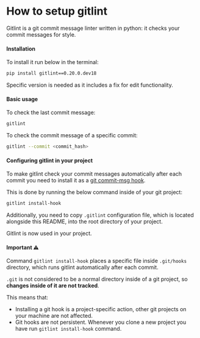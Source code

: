 # How to setup gitlint

Gitlint is a git commit message linter written in python: it checks your commit
messages for style.

#### Installation

To install it run below in the terminal:

```bash
pip install gitlint==0.20.0.dev18
```

Specific version is needed as it includes a fix for edit functionality.

#### Basic usage

To check the last commit message:

```bash
gitlint
```

To check the commit message of a specific commit:

```bash
gitlint --commit <commit_hash>
```

#### Configuring gitlint in your project

To make gitlint check your commit messages automatically after each commit you
need to install it as a [git commit-msg hook].

This is done by running the below command inside of your git project:

```bash
gitlint install-hook
```

Additionally, you need to copy `.gitlint` configuration file, which is located
alongside this README, into the root directory of your project.

Gitlint is now used in your project.

#### Important ⚠️

Command `gitlint install-hook` places a specific file inside `.git/hooks`
directory, which runs gitlint automatically after each commit.

`.git` is not considered to be a normal directory inside of a git project, so
**changes inside of it are not tracked**.

This means that:

- Installing a git hook is a project-specific action, other git projects on your
  machine are not affected.
- Git hooks are not persistent. Whenever you clone a new project you have run
  `gitlint install-hook` command.

[git commit-msg hook]: https://git-scm.com/book/en/v2/Customizing-Git-Git-Hooks
